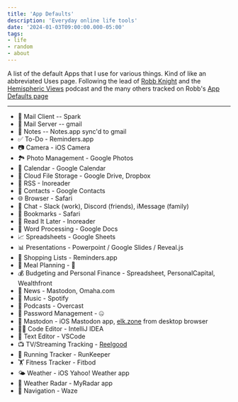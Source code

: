 ```yaml
---
title: 'App Defaults'
description: 'Everyday online life tools'
date: '2024-01-03T09:00:00.000-05:00'
tags:
- life
- random
- about
---
```


A list of the default Apps that I use for various things. Kind of like an abbreviated Uses page. Following the lead of [Robb Knight](https://rknight.me/blog/app-defaults/) and the [Hemispheric Views](https://listen.hemisphericviews.com/097) podcast
 and the many others tracked on Robb's [App Defaults page](https://defaults.rknight.me)
 
---

- 📨 Mail Client -- Spark
- 📮 Mail Server -- gmail
- 📝 Notes -- Notes.app sync'd to gmail
- ✅ To-Do - Reminders.app
- 📷 Camera - iOS Camera
- 🏞️ Photo Management - Google Photos
- 📆 Calendar - Google Calendar
- 📁 Cloud File Storage - Google Drive, Dropbox
- 📖 RSS - Inoreader
- 🙍️ Contacts - Google Contacts
- 🌐 Browser - Safari
- 💬 Chat - Slack (work), Discord (friends), iMessage (family)
- 🔖 Bookmarks - Safari
- 📑 Read It Later - Inoreader
- 📜 Word Processing - Google Docs
- 📈 Spreadsheets - Google Sheets
- 📊 Presentations - Powerpoint / Google Slides / Reveal.js
- 🛒 Shopping Lists - Reminders.app
- 🍴 Meal Planning - 😬
- 💰 Budgeting and Personal Finance - Spreadsheet, PersonalCapital, Wealthfront
- 📰 News - Mastodon, Omaha.com
- 🎵 Music - Spotify
- 🎤 Podcasts - Overcast
- 🔐 Password Management - 🤐
- 🐘 Mastodon - iOS Mastodon app, [elk.zone](https://elk.zone) from desktop browser
- 🧑‍💻 Code Editor - IntelliJ IDEA
- 🧮 Text Editor - VSCode
- 📺 TV/Streaming Tracking - [Reelgood](https://reelgood.com)
- 🏃 Running Tracker - RunKeeper
- 🏋️ Fitness Tracker - Fitbod
- 🌤️ Weather - iOS Yahoo! Weather app
- 📡 Weather Radar - MyRadar app
- 🧭 Navigation - Waze
